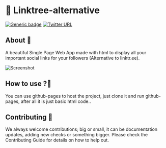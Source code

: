 # 🔗 Linktree-alternative

[![Generic badge](https://img.shields.io/badge/BUILD-Success-<COLOR>.svg?logo=github)](https://github.com/Magnimont/linktree-minimal-alternative/deployments) [![Twitter URL](https://img.shields.io/twitter/follow/avalynndev)](https://twitter.com/avalynndev)

## About 🎯

A beautiful Single Page Web App made with html to display all your important social links for your followers (Alternative to linktr.ee).

![Screenshot](https://api.microlink.io/?url=https%3A%2F%2Fmagnimont.github.io%2Flinktree-minimal-alternative%2F&screenshot=true&meta=false&embed=screenshot.url&waitForTimeout=1500&type=jpeg&overlay.browser=dark&overlay.background=linear-gradient%28225deg%2C+%23FF057C+0%25%2C+%238D0B93+50%25%2C+%23321575+100%25%29)

## How to use ?🤔
You can use github-pages to host the project, just clone it and run github-pages, after all it is just basic html code..

## Contributing 📝

We always welcome contributions; big or small, it can be documentation updates, adding new checks or something bigger. Please check the Contributing Guide for details on how to help out.
